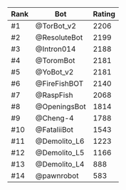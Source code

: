 Rank|Bot|Rating
---|---|---
#1|@TorBot_v2|2206
#2|@ResoluteBot|2199
#3|@Intron014|2188
#4|@ToromBot|2181
#5|@YoBot_v2|2181
#6|@FireFishBOT|2140
#7|@RaspFish|2068
#8|@OpeningsBot|1814
#9|@Cheng-4|1788
#10|@FataliiBot|1543
#11|@Demolito_L6|1223
#12|@Demolito_L5|1166
#13|@Demolito_L4|888
#14|@pawnrobot|583
